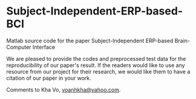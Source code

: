 # Subject-Independent-ERP-based-BCI
Matlab source code for the paper Subject-Independent ERP-based Brain-Computer Interface

We are pleased to provide the codes and preprocessed test data for the reproducibility
of our paper's result. If the readers would like to use any resource from
our project for their research, we would like them to have a citation of our paper
in your work.

Comments to Kha Vo, voanhkha@yahoo.com.
